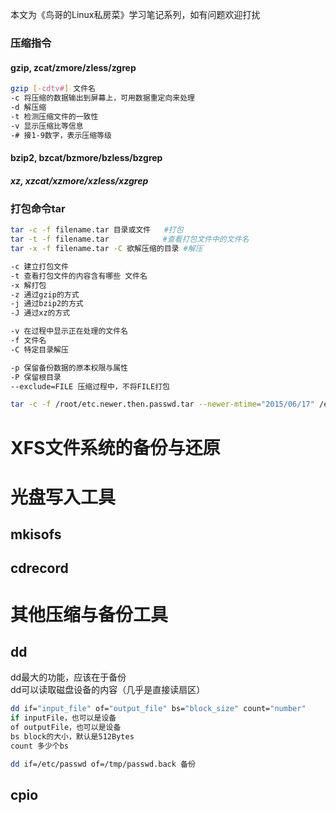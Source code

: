 本文为《鸟哥的Linux私房菜》学习笔记系列，如有问题欢迎打扰

### 压缩指令

#### gzip, zcat/zmore/zless/zgrep
```bash
gzip [-cdtv#] 文件名
-c 将压缩的数据输出到屏幕上，可用数据重定向来处理
-d 解压缩
-t 检测压缩文件的一致性
-v 显示压缩比等信息
-# 接1-9数字，表示压缩等级
```

#### bzip2, bzcat/bzmore/bzless/bzgrep

##### xz, xzcat/xzmore/xzless/xzgrep

### 打包命令tar

```bash
tar -c -f filename.tar 目录或文件   #打包
tar -t -f filename.tar            #查看打包文件中的文件名
tar -x -f filename.tar -C 欲解压缩的目录 #解压

-c 建立打包文件
-t 查看打包文件的内容含有哪些 文件名
-x 解打包
-z 通过gzip的方式
-j 通过bzip2的方式
-J 通过xz的方式

-v 在过程中显示正在处理的文件名
-f 文件名
-C 特定目录解压

-p 保留备份数据的原本权限与属性
-P 保留根目录
--exclude=FILE 压缩过程中，不将FILE打包

tar -c -f /root/etc.newer.then.passwd.tar --newer-mtime="2015/06/17" /etc/* 打包比此时刻更新的文件
```
# XFS文件系统的备份与还原

# 光盘写入工具

## mkisofs

## cdrecord

# 其他压缩与备份工具

## dd

dd最大的功能，应该在于备份  
dd可以读取磁盘设备的内容（几乎是直接读扇区）

```bash
dd if="input_file" of="output_file" bs="block_size" count="number"
if inputFile，也可以是设备
of outputFile，也可以是设备
bs block的大小，默认是512Bytes
count 多少个bs

dd if=/etc/passwd of=/tmp/passwd.back 备份


```

## cpio
